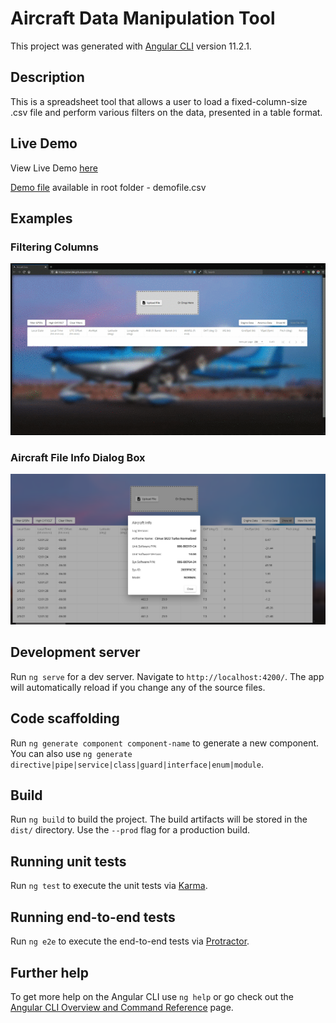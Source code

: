# Aircraft Data Manipulation Tool

This project was generated with [Angular CLI](https://github.com/angular/angular-cli) version 11.2.1.

## Description

This is a spreadsheet tool that allows a user to load a fixed-column-size .csv file and perform various filters on the data, presented in a table format.

## Live Demo

View Live Demo [here](https://amerz84.github.io/aircraft-data/)

[Demo file](https://github.com/amerz84/aircraft-data/blob/27ba5458ebddc4ff2715e40c3b4f39b45435731d/demofile.csv) available in root folder - demofile.csv

## Examples

### Filtering Columns

![Applying Column Filters](https://github.com/amerz84/aircraft-data/blob/4cf4dab5e92a9b87ae5da539a064ba5eb85c86e8/readme_assets/filter_columns.gif)

### Aircraft File Info Dialog Box

![Displaying Aircraft Info Dialog Box](https://github.com/amerz84/aircraft-data/blob/4cf4dab5e92a9b87ae5da539a064ba5eb85c86e8/readme_assets/info_dialog.PNG)

## Development server

Run `ng serve` for a dev server. Navigate to `http://localhost:4200/`. The app will automatically reload if you change any of the source files.

## Code scaffolding

Run `ng generate component component-name` to generate a new component. You can also use `ng generate directive|pipe|service|class|guard|interface|enum|module`.

## Build

Run `ng build` to build the project. The build artifacts will be stored in the `dist/` directory. Use the `--prod` flag for a production build.

## Running unit tests

Run `ng test` to execute the unit tests via [Karma](https://karma-runner.github.io).

## Running end-to-end tests

Run `ng e2e` to execute the end-to-end tests via [Protractor](http://www.protractortest.org/).

## Further help

To get more help on the Angular CLI use `ng help` or go check out the [Angular CLI Overview and Command Reference](https://angular.io/cli) page.
